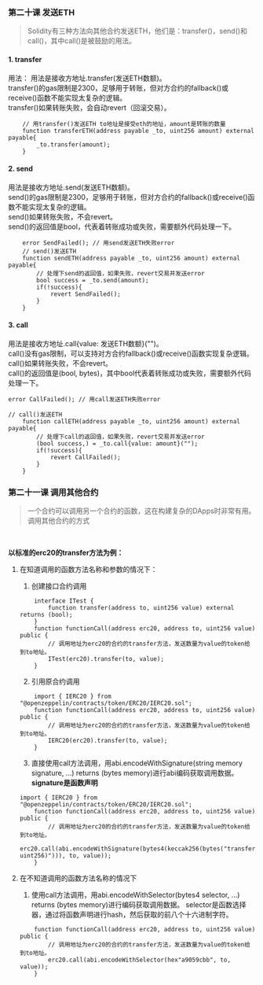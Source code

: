 ### 第二十课 发送ETH
> Solidity有三种方法向其他合约发送ETH，他们是：transfer()，send()和call()，其中call()是被鼓励的用法。

#### 1. transfer
用法： 用法是接收方地址.transfer(发送ETH数额)。
<br>
transfer()的gas限制是2300，足够用于转账，但对方合约的fallback()或receive()函数不能实现太复杂的逻辑。
<br>
transfer()如果转账失败，会自动revert（回滚交易）。
```solidity
    // 用transfer()发送ETH to地址是接受eth的地址，amount是转账的数量
    function transferETH(address payable _to, uint256 amount) external payable{
        _to.transfer(amount);
    }
```

#### 2. send
用法是接收方地址.send(发送ETH数额)。
<br>
send()的gas限制是2300，足够用于转账，但对方合约的fallback()或receive()函数不能实现太复杂的逻辑。
<br>
send()如果转账失败，不会revert。
<br>
send()的返回值是bool，代表着转账成功或失败，需要额外代码处理一下。
``` solidity
    error SendFailed(); // 用send发送ETH失败error
    // send()发送ETH
    function sendETH(address payable _to, uint256 amount) external payable{
        // 处理下send的返回值，如果失败，revert交易并发送error
        bool success = _to.send(amount);
        if(!success){
            revert SendFailed();
        }
    }
```

#### 3. call
用法是接收方地址.call{value: 发送ETH数额}("")。
<br>
call()没有gas限制，可以支持对方合约fallback()或receive()函数实现复杂逻辑。
<br>
call()如果转账失败，不会revert。
<br>
call()的返回值是(bool, bytes)，其中bool代表着转账成功或失败，需要额外代码处理一下。

``` solidity
error CallFailed(); // 用call发送ETH失败error

// call()发送ETH
    function callETH(address payable _to, uint256 amount) external payable{
        // 处理下call的返回值，如果失败，revert交易并发送error
        (bool success,) = _to.call{value: amount}("");
        if(!success){
            revert CallFailed();
        }
    }
```

### 第二十一课 调用其他合约
> 一个合约可以调用另一个合约的函数，这在构建复杂的DApps时非常有用。
调用其他合约的方式

<br>

**以标准的erc20的transfer方法为例：**


1. 在知道调用的函数方法名称和参数的情况下：
    1. 创建接口合约调用
    ``` solidity
        interface ITest {
            function transfer(address to, uint256 value) external returns (bool);
        }
        function functionCall(address erc20, address to, uint256 value) public {
            // 调用地址为erc20的合约的transfer方法，发送数量为value的token给到to地址。
            ITest(erc20).transfer(to, value);
        }

    ```

    2. 引用原合约调用
    ``` solidity
        import { IERC20 } from "@openzeppelin/contracts/token/ERC20/IERC20.sol";
        function functionCall(address erc20, address to, uint256 value) public {
            // 调用地址为erc20的合约的transfer方法，发送数量为value的token给到to地址。
            IERC20(erc20).transfer(to, value);
        }

    ```

    3. 直接使用call方法调用，用abi.encodeWithSignature(string memory signature, ...) returns (bytes memory)进行abi编码获取调用数据。
        **signature是函数声明**
        
    ```solidity
    import { IERC20 } from "@openzeppelin/contracts/token/ERC20/IERC20.sol";
        function functionCall(address erc20, address to, uint256 value) public {
            // 调用地址为erc20的合约的transfer方法，发送数量为value的token给到to地址。
            erc20.call(abi.encodeWithSignature(bytes4(keccak256(bytes("transfer(address, uint256)"))), to, value));
        } 
    ```
2. 在不知道调用的函数方法名称的情况下
    1. 使用call方法调用，用abi.encodeWithSelector(bytes4 selector, ...) returns (bytes memory)进行编码获取调用数据。
        selector是函数选择器，通过将函数声明进行hash，然后获取的前八个十六进制字符。
    ```solidity
        function functionCall(address erc20, address to, uint256 value) public {
            // 调用地址为erc20的合约的transfer方法，发送数量为value的token给到to地址。
            erc20.call(abi.encodeWithSelector(hex"a9059cbb", to, value));
        } 
    ```